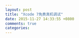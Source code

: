 ```yaml
---
layout: post
title: "Xcode 7免费真机调试"
date: 2015-11-27 14:33:55 +0800
comments: true
categories: 
---
```

